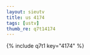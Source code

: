 ```yaml
--- 
layout: sieutv
title: us 4174
tags: [ustv]
thumb_re: q7t14174
---
```

{% include q7t1 key="4174" %} 
